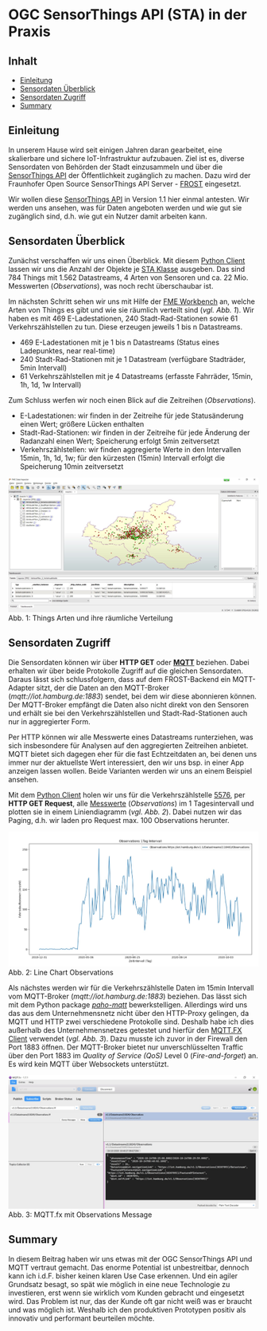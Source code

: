 #

OGC SensorThings API (STA) in der Praxis
========================================

## Inhalt
* [Einleitung](#einleitung)
* [Sensordaten Überblick](#sensordaten-überblick)
* [Sensordaten Zugriff](#sensordaten-zugriff)
* [Summary](#summary)


## Einleitung
In unserem Hause wird seit einigen Jahren daran gearbeitet, eine skalierbare und sichere IoT-Infrastruktur aufzubauen. Ziel ist es, diverse Sensordaten von Behörden der Stadt einzusammeln und über die [SensorThings API](https://github.com/opengeospatial/sensorthings) der Öffentlichkeit zugänglich zu machen. Dazu wird der Fraunhofer Open Source SensorThings API Server - [FROST](https://www.iosb.fraunhofer.de/servlet/is/80113/) eingesetzt.

Wir wollen diese [SensorThings API](https://iot.hamburg.de/v1.1) in Version 1.1 hier einmal antesten. Wir werden uns ansehen, was für Daten angeboten werden und wie gut sie zugänglich sind, d.h. wie gut ein Nutzer damit arbeiten kann.


## Sensordaten Überblick
Zunächst verschaffen wir uns einen Überblick. Mit diesem [Python Client](src/staClient_1_overview.py) lassen wir uns die Anzahl der Objekte je [STA Klasse](https://fraunhoferiosb.github.io/FROST-Server/sensorthingsapi/STA-Data-Model.html) ausgeben. Das sind 784 Things mit 1.562 Datastreams, 4 Arten von Sensoren und ca. 22 Mio. Messwerten (*Observations*), was noch recht  überschaubar ist.

Im nächsten Schritt sehen wir uns mit Hilfe der [FME Workbench](fme/staThings.zip) an, welche Arten von Things es gibt und wie sie räumlich verteilt sind (*vgl. Abb. 1*). Wir haben es mit 469 E-Ladestationen, 240 Stadt-Rad-Stationen sowie 61 Verkehrszählstellen zu tun. Diese erzeugen jeweils 1 bis n Datastreams.

* 469 E-Ladestationen mit je 1 bis n Datastreams (Status eines Ladepunktes, near real-time)
* 240 Stadt-Rad-Stationen mit je 1 Datastream (verfügbare Stadträder, 5min Intervall)
* 61 Verkehrszählstellen mit je 4 Datastreams (erfasste Fahrräder, 15min, 1h, 1d, 1w Intervall)

Zum Schluss werfen wir noch einen Blick auf die Zeitreihen (*Observations*).

* E-Ladestationen: wir finden in der Zeitreihe für jede Statusänderung einen Wert; größere Lücken enthalten
* Stadt-Rad-Stationen: wir finden in der Zeitreihe für jede Änderung der Radanzahl einen Wert; Speicherung erfolgt 5min zeitversetzt
* Verkehrszählstellen: wir finden aggregierte Werte in den Intervallen 15min, 1h, 1d, 1w; für den kürzesten (15min) Intervall erfolgt die Speicherung 10min zeitversetzt

![Things.jpg](img/Things.jpg)
Abb. 1: Things Arten und ihre räumliche Verteilung


## Sensordaten Zugriff
Die Sensordaten können wir über **HTTP GET** oder [**MQTT**](https://mqtt.org/) beziehen. Dabei erhalten wir über beide Protokolle Zugriff auf die gleichen Sensordaten. Daraus lässt sich schlussfolgern, dass auf dem FROST-Backend ein MQTT-Adapter sitzt, der die Daten an den MQTT-Broker (*mqtt://iot.hamburg.de:1883*) sendet, bei dem wir diese abonnieren können. Der MQTT-Broker empfängt die Daten also nicht direkt von den Sensoren und erhält sie bei den Verkehrszählstellen und Stadt-Rad-Stationen auch nur in aggregierter Form.

Per HTTP können wir alle Messwerte eines Datastreams runterziehen, was sich insbesondere für Analysen auf den aggregierten Zeitreihen anbietet. MQTT bietet sich dagegen eher für die fast Echtzeitdaten an, bei denen uns immer nur der aktuellste Wert interessiert, den wir uns bsp. in einer App anzeigen lassen wollen. Beide Varianten werden wir uns an einem Beispiel ansehen.

Mit dem [Python Client](src/staClient_2_observations.py) holen wir uns für die Verkehrszählstelle [5576](https://iot.hamburg.de/v1.1/Things(5576)), per **HTTP GET Request**, alle [Messwerte](https://iot.hamburg.de/v1.1/Datastreams(11846)/Observations?$orderBy=phenomenonTime%20desc&$count=true&$top=100&$skip=0) (*Observations*) im 1 Tagesintervall und plotten sie in einem Liniendiagramm (*vgl. Abb. 2*). Dabei nutzen wir das Paging, d.h. wir laden pro Request max. 100 Observations herunter.

![chartObservations.jpg](img/chartObservations.jpg)
Abb. 2: Line Chart Observations

Als nächstes werden wir für die Verkehrszählstelle Daten im 15min Intervall vom MQTT-Broker (*mqtt://iot.hamburg.de:1883*) beziehen. Das lässt sich mit dem Python package [*paho-mqtt*](https://pypi.org/project/paho-mqtt/) bewerkstelligen. Allerdings wird uns das aus dem Unternehmensnetz nicht über den HTTP-Proxy gelingen, da MQTT und HTTP zwei verschiedene Protokolle sind. Deshalb habe ich dies außerhalb des Unternehmensnetzes getestet und hierfür den [MQTT.FX Client](https://mqttfx.jensd.de/index.php) verwendet (*vgl. Abb. 3*). Dazu musste ich zuvor in der Firewall den Port 1883 öffnen. Der MQTT-Broker bietet nur unverschlüsselten Traffic über den Port 1883 im *Quality of Service (QoS)* Level 0 (*Fire-and-forget*) an. Es wird kein MQTT über Websockets unterstützt.

![mqttfx.jpg](img/mqttfx.jpg)
Abb. 3: MQTT.fx mit Observations Message


## Summary
In diesem Beitrag haben wir uns etwas mit der OGC SensorThings API und MQTT vertraut gemacht. Das enorme Potential ist unbestreitbar, dennoch kann ich i.d.F. bisher keinen klaren Use Case erkennen. Und ein agiler Grundsatz besagt, so spät wie möglich in eine neue Technologie zu investieren, erst wenn sie wirklich vom Kunden gebracht und eingesetzt wird. Das Problem ist nur, das der Kunde oft gar nicht weiß was er braucht und was möglich ist. Weshalb ich den produktiven Prototypen positiv als innovativ und performant beurteilen möchte.
